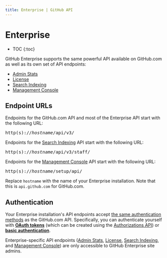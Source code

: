 ```yaml
---
title: Enterprise | GitHub API
---
```


# Enterprise

* TOC
{:toc}

GitHub Enterprise supports the same powerful API available on GitHub.com as well as its own set of API endpoints:

- [Admin Stats][]
- [License][]
- [Search Indexing][]
- [Management Console][]

[Admin Stats]: admin_stats/
[License]: license/
[Search Indexing]: search_indexing/
[Management Console]: management_console/

## Endpoint URLs

Endpoints for the GitHub.com API and most of the Enterprise API start with the following URL:

<pre class="terminal">
http(s)://<em>hostname</em>/api/v3/
</pre>

Endpoints for the [Search Indexing][] API start with the following URL:

<pre class="terminal">
http(s)://<em>hostname</em>/api/v3/staff/
</pre>

Endpoints for the [Management Console][] API start with the following URL:

<pre class="terminal">
http(s)://<em>hostname</em>/setup/api/
</pre>

Replace `hostname` with the name of your Enterprise installation. Note that this is `api.github.com` for GitHub.com.

## Authentication

Your Enterprise installation's API endpoints accept [the same authentication methods](http://developer.github.com/v3/#authentication) as the GitHub.com API. Specifically, you can authenticate yourself with **[OAuth tokens][]** (which can be created using the [Authorizations API][]) or **[basic authentication][]**.

[OAuth tokens]: /v3/oauth/
[basic authentication]: /v3/#basic-authentication

Enterprise-specific API endpoints ([Admin Stats][], [License][], [Search Indexing][], and [Management Console][]) are only accessible to GitHub Enterprise site admins.

[Authorizations API]: /v3/oauth_authorizations/#create-a-new-authorization
